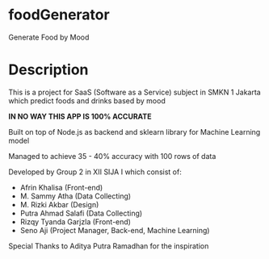 # foodGenerator
Generate Food by Mood

# Description
This is a project for SaaS (Software as a Service) subject in SMKN 1 Jakarta which predict foods and drinks based by mood

<b>IN NO WAY THIS APP IS 100% ACCURATE</b>

Built on top of Node.js as backend and sklearn library for Machine Learning model

Managed to achieve 35 - 40% accuracy with 100 rows of data

Developed by Group 2 in XII SIJA I which consist of:
- Afrin Khalisa (Front-end)
- M. Sammy Atha (Data Collecting)
- M. Rizki Akbar (Design)
- Putra Ahmad Salafi (Data Collecting)
- Rizqy Tyanda Garjzla (Front-end)
- Seno Aji (Project Manager, Back-end, Machine Learning)

Special Thanks to Aditya Putra Ramadhan for the inspiration
